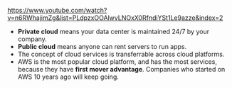 https://www.youtube.com/watch?v=n6RWhajimZg&list=PLdpzxOOAlwvLNOxX0RfndiYSt1Le9azze&index=2

- **Private cloud** means your data center is maintained 24/7 by your company.
- **Public cloud** means anyone can rent servers to run apps.
- The concept of cloud services is transferrable across cloud platforms.
- AWS is the most popular cloud platform, and has the most services, because they have **first mover advantage**. Companies who started on AWS 10 years ago will keep going.
